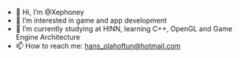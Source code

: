 - 👋 Hi, I’m @Xephoney
- 👀 I’m interested in game and app development
- 🌱 I’m currently studying at HINN, learning C++, OpenGL and Game Engine Architecture
- 📫 How to reach me: hans_olahoftun@hotmail.com

<!---
Xephoney/Xephoney is a ✨ special ✨ repository because its `README.md` (this file) appears on your GitHub profile.
You can click the Preview link to take a look at your changes.
--->
